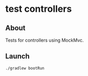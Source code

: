 # test controllers

## About

Tests for controllers using MockMvc.

## Launch

```
./gradlew bootRun
```
